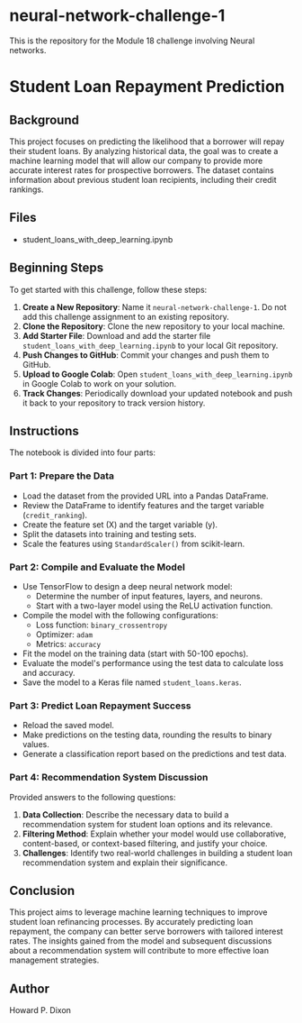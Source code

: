 # neural-network-challenge-1
This is the repository for the Module 18 challenge involving Neural networks.
# Student Loan Repayment Prediction

## Background
This project focuses on predicting the likelihood that a borrower will repay their student loans. By analyzing historical data, the goal was to create a machine learning model that will allow our company to provide more accurate interest rates for prospective borrowers. The dataset contains information about previous student loan recipients, including their credit rankings.

## Files
- student_loans_with_deep_learning.ipynb

## Beginning Steps
To get started with this challenge, follow these steps:

1. **Create a New Repository**: Name it `neural-network-challenge-1`. Do not add this challenge assignment to an existing repository.
2. **Clone the Repository**: Clone the new repository to your local machine.
3. **Add Starter File**: Download and add the starter file `student_loans_with_deep_learning.ipynb` to your local Git repository.
4. **Push Changes to GitHub**: Commit your changes and push them to GitHub.
5. **Upload to Google Colab**: Open `student_loans_with_deep_learning.ipynb` in Google Colab to work on your solution.
6. **Track Changes**: Periodically download your updated notebook and push it back to your repository to track version history.

## Instructions
The notebook is divided into four parts:

### Part 1: Prepare the Data
- Load the dataset from the provided URL into a Pandas DataFrame.
- Review the DataFrame to identify features and the target variable (`credit_ranking`).
- Create the feature set (X) and the target variable (y).
- Split the datasets into training and testing sets.
- Scale the features using `StandardScaler()` from scikit-learn.

### Part 2: Compile and Evaluate the Model
- Use TensorFlow to design a deep neural network model:
  - Determine the number of input features, layers, and neurons.
  - Start with a two-layer model using the ReLU activation function.
- Compile the model with the following configurations:
  - Loss function: `binary_crossentropy`
  - Optimizer: `adam`
  - Metrics: `accuracy`
- Fit the model on the training data (start with 50-100 epochs).
- Evaluate the model's performance using the test data to calculate loss and accuracy.
- Save the model to a Keras file named `student_loans.keras`.

### Part 3: Predict Loan Repayment Success
- Reload the saved model.
- Make predictions on the testing data, rounding the results to binary values.
- Generate a classification report based on the predictions and test data.

### Part 4: Recommendation System Discussion
Provided answers to the following questions:
1. **Data Collection**: Describe the necessary data to build a recommendation system for student loan options and its relevance.
2. **Filtering Method**: Explain whether your model would use collaborative, content-based, or context-based filtering, and justify your choice.
3. **Challenges**: Identify two real-world challenges in building a student loan recommendation system and explain their significance.

## Conclusion
This project aims to leverage machine learning techniques to improve student loan refinancing processes. By accurately predicting loan repayment, the company can better serve borrowers with tailored interest rates. The insights gained from the model and subsequent discussions about a recommendation system will contribute to more effective loan management strategies.

## Author
Howard P. Dixon
